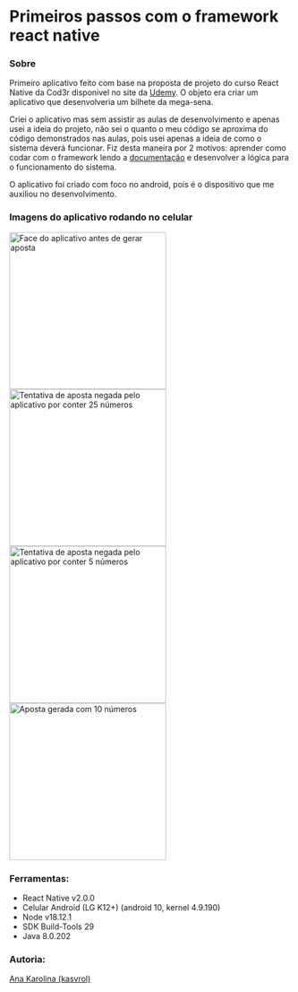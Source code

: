 <h1>Primeiros passos com o framework react native</h1>

<h3>Sobre</h3>
<p>Primeiro aplicativo feito com base na proposta de projeto do curso React Native da Cod3r disponível no site da <a href="https://www.udemy.com/?utm_source=bing-brand&utm_medium=udemyads&utm_campaign=BG-Brand-Udemy_la.EN_cc.ROW&utm_term=_._ag_1219358808134939_._ad__._de_c_._dm__._pl__._ti_kwd-76210237821084_._li_147382_._pd__._&utm_term=_._pd__._kw_udemy%2B_._&matchtype=e&msclkid=e50a3ee4ec7a10a160555d588d0a9d28">Udemy</a>. O objeto era criar um aplicativo que desenvolveria um bilhete da mega-sena.</p>
<p>Criei o aplicativo mas sem assistir as aulas de desenvolvimento e apenas usei a ideia do projeto, não sei o quanto o meu código se aproxima do código demonstrados nas aulas, pois usei apenas a ideia de como o sistema deverá funcionar. Fiz desta maneira por 2 motivos: aprender como codar com o framework lendo a <a href="https://reactnative.dev/">documentação</a> e desenvolver a lógica para o funcionamento do sistema.</p>
<p>O aplicativo foi criado com foco no android, pois é o dispositivo que me auxiliou no desenvolvimento.</p>

<h3>Imagens do aplicativo rodando no celular</h3>
<img src="https://github.com/kasvrol/reactNativePrimeirosPassos/blob/main/src/images/4.png?raw=true" alt="Face do aplicativo antes de gerar aposta" height="280px"/>
<img src="https://github.com/kasvrol/reactNativePrimeirosPassos/blob/main/src/images/2.png?raw=true" alt="Tentativa de aposta negada pelo aplicativo por conter 25 números" height="280px"/>
<img src="https://github.com/kasvrol/reactNativePrimeirosPassos/blob/main/src/images/3.png?raw=true" alt="Tentativa de aposta negada pelo aplicativo por conter 5 números" height="280px"/>
<img src="https://github.com/kasvrol/reactNativePrimeirosPassos/blob/main/src/images/1.png?raw=true" alt="Aposta gerada com 10 números" height="280px"/>

<h3>Ferramentas:</h3>
<ul>
<li>React Native v2.0.0</li>
<li>Celular Android (LG K12+) (android 10, kernel 4.9.190)</li>
<li>Node v18.12.1</li>
<li>SDK Build-Tools 29</li>
<li>Java 8.0.202</li>
</ul>

<h3>Autoria:</h3>
<a href="https://github.com/kasvrol/">Ana Karolina (kasvrol)</a>
